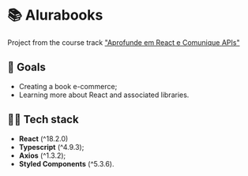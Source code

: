 # 📚 Alurabooks

Project from the course track ["Aprofunde em React e Comunique APIs"](https://cursos.alura.com.br/formacao-react-consumindo-apis)

## 🎯 Goals

- Creating a book e-commerce;
- Learning more about React and associated libraries.

## 👨‍💻 Tech stack

- **React** (^18.2.0)
- **Typescript** (^4.9.3);
- **Axios** (^1.3.2);
- **Styled Components** (^5.3.6).

